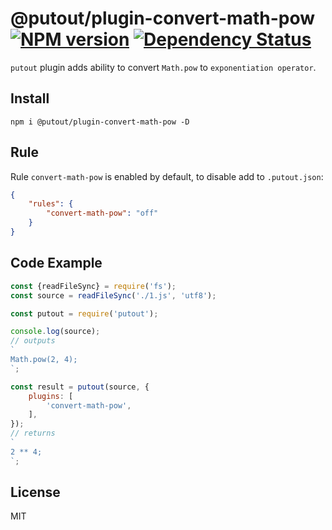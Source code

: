 # @putout/plugin-convert-math-pow [![NPM version][NPMIMGURL]][NPMURL] [![Dependency Status][DependencyStatusIMGURL]][DependencyStatusURL]

[NPMIMGURL]: https://img.shields.io/npm/v/@putout/plugin-convert-math-pow.svg?style=flat&longCache=true
[NPMURL]: https://npmjs.org/package/@putout/plugin-convert-math-pow "npm"
[DependencyStatusURL]: https://david-dm.org/coderaiser/putout?path=packages/plugin-convert-math-pow
[DependencyStatusIMGURL]: https://david-dm.org/coderaiser/putout.svg?path=packages/plugin-convert-math-pow

`putout` plugin adds ability to convert `Math.pow` to `exponentiation operator`.

## Install

```
npm i @putout/plugin-convert-math-pow -D
```

## Rule

Rule `convert-math-pow` is enabled by default, to disable add to `.putout.json`:

```json
{
    "rules": {
        "convert-math-pow": "off"
    }
}
```

## Code Example

```js
const {readFileSync} = require('fs');
const source = readFileSync('./1.js', 'utf8');

const putout = require('putout');

console.log(source);
// outputs
`
Math.pow(2, 4);
`;

const result = putout(source, {
    plugins: [
        'convert-math-pow',
    ],
});
// returns
`
2 ** 4;
`;
```

## License

MIT
